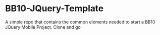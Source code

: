 BB10-JQuery-Template
====================

A simple repo that contains the common elements needed to start a BB10 JQuery Mobile Project. Clone and go